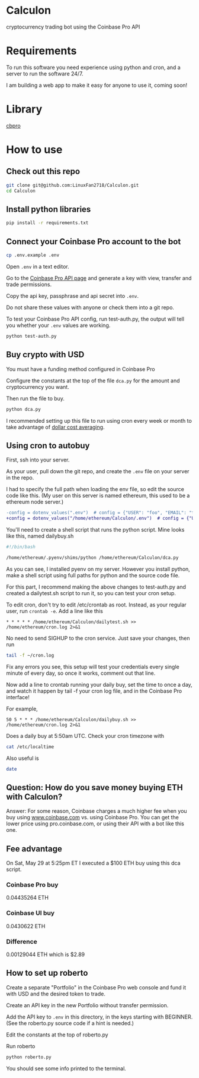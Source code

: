 # Calculon
cryptocurrency trading bot using the Coinbase Pro API

# Requirements

To run this software you need experience using python and cron, and
a server to run the software 24/7.

I am building a web app to make it easy for anyone to use it,
coming soon!

# Library

[cbpro](https://github.com/danpaquin/coinbasepro-python)

# How to use

## Check out this repo

```bash
git clone git@github.com:LinuxFan2718/Calculon.git
cd Calculon
```

## Install python libraries

```bash
pip install -r requirements.txt
```

## Connect your Coinbase Pro account to the bot

```bash
cp .env.example .env
```

Open `.env` in a text editor.

Go to the [Coinbase Pro API page](https://pro.coinbase.com/profile/api)
and generate a key with view, transfer and trade permissions.

Copy the api key, passphrase and api secret into `.env`.

Do not share these values with anyone or check them into a git repo.

To test your Coinbase Pro API config, run test-auth.py, the output will
tell you whether your `.env` values are working.

```bash
python test-auth.py
```

## Buy crypto with USD

You must have a funding method configured in Coinbase Pro

Configure the constants at the top of the file `dca.py` for
the amount and cryptocurrency you want.

Then run the file to buy.

```bash
python dca.py
```

I recommended setting up this file to run using cron every week
or month to take advantage of
[dollar cost averaging](https://www.investopedia.com/terms/d/dollarcostaveraging.asp).

## Using cron to autobuy

First, ssh into your server.

As your user, pull down the git repo, and create the `.env`
file on your server in the repo.

I had to specify the full path when loading the env file, so
edit the source code like this. (My user on this server is
named ethereum, this used to be a ethereum node server.)

```diff
-config = dotenv_values(".env")  # config = {"USER": "foo", "EMAIL": "foo@example.org"}
+config = dotenv_values("/home/ethereum/Calculon/.env")  # config = {"USER": "foo", "EMAIL": "foo@example.org"}
```

You'll need to create a shell script that runs the python
script. Mine looks like this, named dailybuy.sh

```bash
#!/bin/bash

/home/ethereum/.pyenv/shims/python /home/ethereum/Calculon/dca.py
```

As you can see, I installed pyenv on my server. However you install
python, make a shell script using full paths for python and the source
code file.

For this part, I recommend making the above changes to test-auth.py
and created a dailytest.sh script to run it, so you can test your cron
setup.

To edit cron, don't try to edit /etc/crontab as root. Instead, as your
regular user, run `crontab -e`. Add a line like this

```
* * * * * /home/ethereum/Calculon/dailytest.sh >> /home/ethereum/cron.log 2>&1
```

No need to send SIGHUP to the cron service. Just save your changes,
then run

```bash
tail -f ~/cron.log
```

Fix any errors you see, this setup will test your credentials every single
minute of every day, so once it works, comment out that line.

Now add a line to crontab running your daily buy, set the time to once a day,
and watch it happen by tail -f your cron log file, and in the Coinbase Pro
interface!

For example,

```
50 5 * * * /home/ethereum/Calculon/dailybuy.sh >> /home/ethereum/cron.log 2>&1
```

Does a daily buy at 5:50am UTC. Check your cron timezone with

```bash
cat /etc/localtime
```

Also useful is

```bash
date
```

## Question: How do you save money buying ETH with Calculon?

Answer: For some reason, Coinbase charges a much higher fee when
you buy using www.coinbase.com vs. using Coinbase Pro. You can
get the lower price using pro.coinbase.com, or using their API
with a bot like this one.

## Fee advantage

On Sat, May 29 at 5:25pm ET I executed a $100 ETH buy using this
dca script. 

### Coinbase Pro buy

0.04435264 ETH

### Coinbase UI buy

0.0430622 ETH

### Difference

0.00129044 ETH which is $2.89

## How to set up roberto

Create a separate "Portfolio" in the Coinbase Pro web console and fund it with USD and the desired token to trade.

Create an API key in the new Portfolio without transfer permission.

Add the API key to `.env` in this directory, in the keys starting with BEGINNER. (See the roberto.py source code if a hint is needed.)

Edit the constants at the top of roberto.py

Run roberto

```python
python roberto.py
```

You should see some info printed to the terminal.